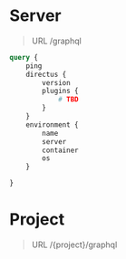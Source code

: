 # Server

> URL /graphql

```graphql
query {
    ping
    directus {
        version
        plugins {
            # TBD
        }
    }
    environment {
        name
        server
        container
        os
    }

}
```


# Project

> URL /{project}/graphql

```graphql


```
